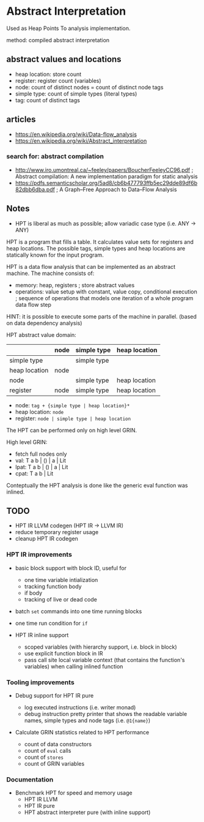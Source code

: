 # Abstract Interpretation

Used as Heap Points To analysis implementation.

method: compiled abstract interpretation

## abstract values and locations

- heap location:  store count
- register:       register count (variables)
- node:           count of distinct nodes = count of distinct node tags
- simple type:    count of simple types (literal types)
- tag:            count of distinct tags

## articles
-  https://en.wikipedia.org/wiki/Data-flow_analysis
-  https://en.wikipedia.org/wiki/Abstract_interpretation

### search for: abstract compilation
-  http://www.iro.umontreal.ca/~feeley/papers/BoucherFeeleyCC96.pdf ; Abstract compilation: A new implementation paradigm for static analysis
-  https://pdfs.semanticscholar.org/5ad8/cb6b477793ffb5ec29dde89df6b82dbb6dba.pdf ; A Graph–Free Approach to Data–Flow Analysis

## Notes
  - HPT is liberal as much as possible; allow variadic case type (i.e. ANY -> ANY)

HPT is a program that fills a table. It calculates value sets for registers and heap locations.
The possible tags, simple types and heap locations are statically known for the input program.

HPT is a data flow analysis that can be implemented as an abstract machine.
The machine consists of:
  - memory: heap, registers ; store abstract values
  - operations: value setup with constant, value copy, conditional execution ; sequence of operations that models one iteration of a whole program data flow step

HINT: it is possible to execute some parts of the machine in parallel. (based on data dependency analysis)

HPT abstract value domain:

|               | node  | simple type | heap location |
| ---           | ---   | ---         | ---           |
| simple type   |       | simple type |               |
| heap location | node  |             |               |
| node          |       | simple type | heap location |
| register      | node  | simple type | heap location |

- node: `tag + {simple type | heap location}*`
- heap location: `node`
- register: `node | simple type | heap location`

The HPT can be performed only on high level GRIN.

High level GRIN:
  - fetch full nodes only
  - val: T a b | () | a | Lit
  - lpat: T a b | () | a | Lit
  - cpat: T a b | Lit

Conteptually the HPT analysis is done like the generic eval function was inlined.

## TODO

  - HPT IR LLVM codegen (HPT IR -> LLVM IR)
  - reduce temporary register usage
  - cleanup HPT IR codegen

### HPT IR improvements

- basic block support with block ID, useful for
  - one time variable intialization
  - tracking function body
  - if body
  - tracking of live or dead code

- batch `set` commands into one time running blocks

- one time run condition for `if`

- HPT IR inline support
  - scoped variables (with hierarchy support, i.e. block in block)
  - use explicit function block in IR
  - pass call site local variable context (that contains the function's variables) when calling inlined function

### Tooling improvements

- Debug support for HPT IR pure
  - log executed instructions (i.e. writer monad)
  - debug instruction pretty printer that shows the readable variable names, simple types and node tags (i.e. `@1{name}`)

- Calculate GRIN statistics related to HPT performance
  - count of data constructors
  - count of `eval` calls
  - count of `stores`
  - count of GRIN variables

### Documentation

- Benchmark HPT for speed and memory usage
  - HPT IR LLVM
  - HPT IR pure
  - HPT abstract interpreter pure (with inline support)
